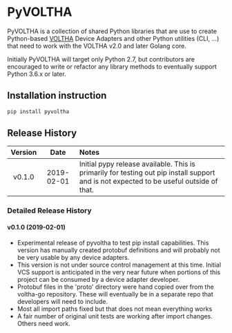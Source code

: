 # PyVOLTHA

PyVOLTHA is a collection of shared Python libraries that are use to create Python-based
[VOLTHA](https://wiki.opencord.org/display/CORD/VOLTHA) Device Adapters and other Python
utilities (CLI, ...) that need to work with the VOLTHA v2.0 and later Golang core.

Initially PyVOLTHA will target only Python 2.7, but contributors are encouraged to write
or refactor any library methods to eventually support Python 3.6.x or later.

## Installation instruction
```bash
pip install pyvoltha
```

## Release History

| Version | Date       | Notes                                |
| :-----: | :--------: | :----------------------------------- |
| v0.1.0  | 2019-02-01 | Initial pypy release available. This is primarily for testing out pip install support and is not expected to be useful outside of that. | 

### Detailed Release History

#### v0.1.0 (2019-02-01)
- Experimental release of pyvoltha to test pip install capabilities.  This version
  has manually created protobuf definitions and will probably not be very usable
  by any device adapters.
- This version is not under source control management at this time. Initial VCS
  support is anticipated in the very near future when portions of this project
  can be consumed by a device adapter developer.
- Protobuf files in the 'proto' directory were hand copied over from the voltha-go
  repository. These will eventually be in a separate repo that developers will
  need to include.
- Most all import paths fixed but that does not mean everything works
- A fair number of original unit tests are working after import changes. Others need work.